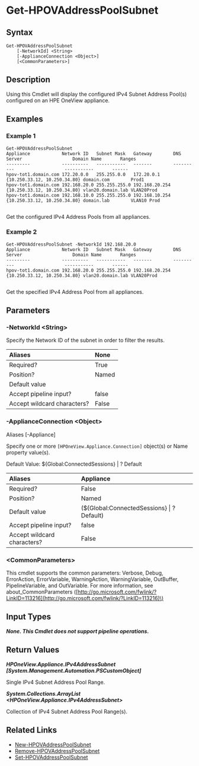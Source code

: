 ﻿---
description: Retrieve Address Subnet Pool information.
---

# Get-HPOVAddressPoolSubnet

## Syntax

```text
Get-HPOVAddressPoolSubnet
    [-NetworkId] <String>
    [-ApplianceConnection <Object>]
    [<CommonParameters>]
```

## Description

Using this Cmdlet will display the configured IPv4 Subnet Address Pool(s) configured on an HPE OneView appliance.

## Examples

###  Example 1 

```text
Get-HPOVAddressPoolSubnet
Appliance            Network ID   Subnet Mask   Gateway        DNS Server                   Domain Name       Ranges
---------            ----------   -----------   -------        ----------                   -----------       ------
hpov-tot1.domain.com 172.20.0.0   255.255.0.0   172.20.0.1     {10.250.33.12, 10.250.34.80} domain.com        Prod1
hpov-tot1.domain.com 192.168.20.0 255.255.255.0 192.168.20.254 {10.250.33.12, 10.250.34.80} vlan20.domain.lab VLAN20Prod
hpov-tot1.domain.com 192.168.10.0 255.255.255.0 192.168.10.254 {10.250.33.12, 10.250.34.80} domain.lab        VLAN10 Prod


```

Get the configured IPv4 Address Pools from all appliances.

###  Example 2 

```text
Get-HPOVAddressPoolSubnet -NetworkId 192.168.20.0
Appliance            Network ID   Subnet Mask   Gateway        DNS Server                   Domain Name       Ranges
---------            ----------   -----------   -------        ----------                   -----------       ------
hpov-tot1.domain.com 192.168.20.0 255.255.255.0 192.168.20.254 {10.250.33.12, 10.250.34.80} vlan20.domain.lab VLAN20Prod


```

Get the specified IPv4 Address Pool from all appliances.

## Parameters

### -NetworkId &lt;String&gt;

Specify the Network ID of the subnet in order to filter the results.

| Aliases | None |
| :--- | :--- |
| Required? | True |
| Position? | Named |
| Default value |  |
| Accept pipeline input? | false |
| Accept wildcard characters? | False |

### -ApplianceConnection &lt;Object&gt;

Aliases [-Appliance]

Specify one or more `[HPOneView.Appliance.Connection]` object(s) or Name property value(s).

Default Value: ${Global:ConnectedSessions} | ? Default

| Aliases | Appliance |
| :--- | :--- |
| Required? | False |
| Position? | Named |
| Default value | (${Global:ConnectedSessions} &vert; ? Default) |
| Accept pipeline input? | false |
| Accept wildcard characters? | False |

### &lt;CommonParameters&gt;

This cmdlet supports the common parameters: Verbose, Debug, ErrorAction, ErrorVariable, WarningAction, WarningVariable, OutBuffer, PipelineVariable, and OutVariable. For more information, see about\_CommonParameters \([http://go.microsoft.com/fwlink/?LinkID=113216](http://go.microsoft.com/fwlink/?LinkID=113216)\)

## Input Types

_**None.  This Cmdlet does not support pipeline operations.**_

## Return Values

_**HPOneView.Appliance.IPv4AddressSubnet [System.Management.Automation.PSCustomObject]**_

Single IPv4 Subnet Address Pool Range.


_**System.Collections.ArrayList <HPOneView.Appliance.IPv4AddressSubnet>**_

Collection of IPv4 Subnet Address Pool Range(s).


## Related Links

* [New-HPOVAddressPoolSubnet](new-hpovaddresspoolsubnet.md)
* [Remove-HPOVAddressPoolSubnet](remove-hpovaddresspoolsubnet.md)
* [Set-HPOVAddressPoolSubnet](set-hpovaddresspoolsubnet.md)
